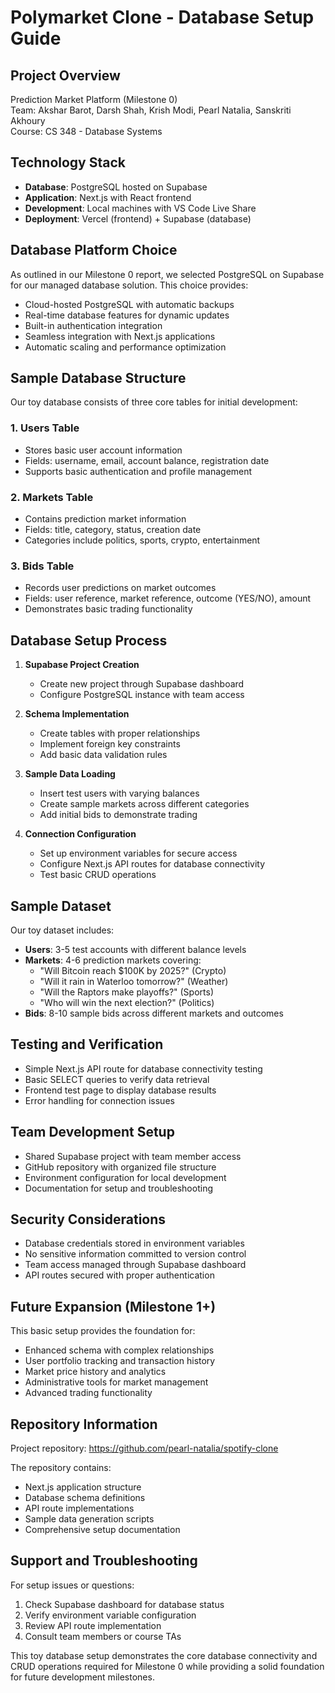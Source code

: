 # Polymarket Clone - Database Setup Guide

## Project Overview
Prediction Market Platform (Milestone 0)  
Team: Akshar Barot, Darsh Shah, Krish Modi, Pearl Natalia, Sanskriti Akhoury  
Course: CS 348 - Database Systems  

## Technology Stack
- **Database**: PostgreSQL hosted on Supabase  
- **Application**: Next.js with React frontend  
- **Development**: Local machines with VS Code Live Share  
- **Deployment**: Vercel (frontend) + Supabase (database)  

## Database Platform Choice

As outlined in our Milestone 0 report, we selected PostgreSQL on Supabase for our managed database solution. This choice provides:

- Cloud-hosted PostgreSQL with automatic backups
- Real-time database features for dynamic updates
- Built-in authentication integration
- Seamless integration with Next.js applications
- Automatic scaling and performance optimization

## Sample Database Structure

Our toy database consists of three core tables for initial development:

### 1. Users Table
- Stores basic user account information
- Fields: username, email, account balance, registration date
- Supports basic authentication and profile management

### 2. Markets Table  
- Contains prediction market information
- Fields: title, category, status, creation date
- Categories include politics, sports, crypto, entertainment

### 3. Bids Table
- Records user predictions on market outcomes
- Fields: user reference, market reference, outcome (YES/NO), amount
- Demonstrates basic trading functionality

## Database Setup Process

1. **Supabase Project Creation**
   - Create new project through Supabase dashboard
   - Configure PostgreSQL instance with team access

2. **Schema Implementation**
   - Create tables with proper relationships
   - Implement foreign key constraints
   - Add basic data validation rules

3. **Sample Data Loading**
   - Insert test users with varying balances
   - Create sample markets across different categories
   - Add initial bids to demonstrate trading

4. **Connection Configuration**
   - Set up environment variables for secure access
   - Configure Next.js API routes for database connectivity
   - Test basic CRUD operations

## Sample Dataset

Our toy dataset includes:

- **Users**: 3-5 test accounts with different balance levels
- **Markets**: 4-6 prediction markets covering:
  * "Will Bitcoin reach $100K by 2025?" (Crypto)
  * "Will it rain in Waterloo tomorrow?" (Weather) 
  * "Will the Raptors make playoffs?" (Sports)
  * "Who will win the next election?" (Politics)
- **Bids**: 8-10 sample bids across different markets and outcomes

## Testing and Verification

- Simple Next.js API route for database connectivity testing
- Basic SELECT queries to verify data retrieval
- Frontend test page to display database results
- Error handling for connection issues

## Team Development Setup

- Shared Supabase project with team member access
- GitHub repository with organized file structure
- Environment configuration for local development
- Documentation for setup and troubleshooting

## Security Considerations

- Database credentials stored in environment variables
- No sensitive information committed to version control
- Team access managed through Supabase dashboard
- API routes secured with proper authentication

## Future Expansion (Milestone 1+)

This basic setup provides the foundation for:
- Enhanced schema with complex relationships
- User portfolio tracking and transaction history
- Market price history and analytics
- Administrative tools for market management
- Advanced trading functionality

## Repository Information

Project repository: https://github.com/pearl-natalia/spotify-clone

The repository contains:
- Next.js application structure
- Database schema definitions
- API route implementations  
- Sample data generation scripts
- Comprehensive setup documentation

## Support and Troubleshooting

For setup issues or questions:
1. Check Supabase dashboard for database status
2. Verify environment variable configuration
3. Review API route implementation
4. Consult team members or course TAs

This toy database setup demonstrates the core database connectivity and CRUD operations required for Milestone 0 while providing a solid foundation for future development milestones.
